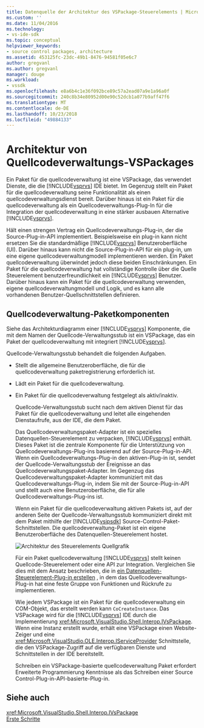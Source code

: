 ```yaml
---
title: Datenquelle der Architektur des VSPackage-Steuerelements | Microsoft-Dokumentation
ms.custom: ''
ms.date: 11/04/2016
ms.technology:
- vs-ide-sdk
ms.topic: conceptual
helpviewer_keywords:
- source control packages, architecture
ms.assetid: 453125fc-23dc-49b1-8476-94581f05e6c7
author: gregvanl
ms.author: gregvanl
manager: douge
ms.workload:
- vssdk
ms.openlocfilehash: e8a6b4c1e36f092bce89c57a2ead07a9e1a96a0f
ms.sourcegitcommit: 240c8b34e80952d00e90c52dcb1a077b9aff47f6
ms.translationtype: MT
ms.contentlocale: de-DE
ms.lasthandoff: 10/23/2018
ms.locfileid: "49884133"
---
```

# <a name="source-control-vspackage-architecture"></a>Architektur von Quellcodeverwaltungs-VSPackages
Ein Paket für die quellcodeverwaltung ist eine VSPackage, das verwendet Dienste, die die [!INCLUDE[vsprvs](../../code-quality/includes/vsprvs_md.md)] IDE bietet. Im Gegenzug stellt ein Paket für die quellcodeverwaltung seine Funktionalität als einen quellcodeverwaltungsdienst bereit. Darüber hinaus ist ein Paket für die quellcodeverwaltung als ein Quellcodeverwaltungs-Plug-In für die Integration der quellcodeverwaltung in eine stärker ausbauen Alternative [!INCLUDE[vsprvs](../../code-quality/includes/vsprvs_md.md)].  
  
 Hält einen strengen Vertrag ein Quellcodeverwaltungs-Plug-in, der die Source-Plug-in-API implementiert. Beispielsweise ein plug-in kann nicht ersetzen Sie die standardmäßige [!INCLUDE[vsprvs](../../code-quality/includes/vsprvs_md.md)] Benutzeroberfläche (UI). Darüber hinaus kann nicht die Source-Plug-in-API für ein plug-in, um eine eigene quellcodeverwaltungmodell implementieren werden. Ein Paket quellcodeverwaltung überwindet jedoch diese beiden Einschränkungen. Ein Paket für die quellcodeverwaltung hat vollständige Kontrolle über die Quelle Steuerelement benutzerfreundlichkeit ein [!INCLUDE[vsprvs](../../code-quality/includes/vsprvs_md.md)] Benutzer. Darüber hinaus kann ein Paket für die quellcodeverwaltung verwenden, eigene quellcodeverwaltungmodell und Logik, und es kann alle vorhandenen Benutzer-Quellschnittstellen definieren.  
  
## <a name="source-control-package-components"></a>Quellcodeverwaltung-Paketkomponenten  
 Siehe das Architekturdiagramm einer [!INCLUDE[vsprvs](../../code-quality/includes/vsprvs_md.md)] Komponente, die mit dem Namen der Quellcode-Verwaltungsstub ist ein VSPackage, das ein Paket der quellcodeverwaltung mit integriert [!INCLUDE[vsprvs](../../code-quality/includes/vsprvs_md.md)].  
  
 Quellcode-Verwaltungsstub behandelt die folgenden Aufgaben.  
  
- Stellt die allgemeine Benutzeroberfläche, die für die quellcodeverwaltung paketregistrierung erforderlich ist.  
  
- Lädt ein Paket für die quellcodeverwaltung.  
  
- Ein Paket für die quellcodeverwaltung festgelegt als aktiv/inaktiv.  
  
  Quellcode-Verwaltungsstub sucht nach dem aktiven Dienst für das Paket für die quellcodeverwaltung und leitet alle eingehenden Dienstaufrufe, aus der IDE, die dem Paket.  
  
  Das Quellcodeverwaltungspaket-Adapter ist ein spezielles Datenquellen-Steuerelement zu verpacken, [!INCLUDE[vsprvs](../../code-quality/includes/vsprvs_md.md)] enthält. Dieses Paket ist die zentrale Komponente für die Unterstützung von Quellcodeverwaltungs-Plug-ins basierend auf der Source-Plug-in-API. Wenn ein Quellcodeverwaltungs-Plug-in den aktiven-Plug-in ist, sendet der Quellcode-Verwaltungsstub der Ereignisse an das Quellcodeverwaltungspaket-Adapter. Im Gegenzug das Quellcodeverwaltungspaket-Adapter kommuniziert mit das Quellcodeverwaltungs-Plug-in, indem Sie mit der Source-Plug-in-API und stellt auch eine Benutzeroberfläche, die für alle Quellcodeverwaltungs-Plug-ins ist.  
  
  Wenn ein Paket für die quellcodeverwaltung aktiven Pakets ist, auf der anderen Seite der Quellcode-Verwaltungsstub kommuniziert direkt mit dem Paket mithilfe der [!INCLUDE[vsipsdk](../../extensibility/includes/vsipsdk_md.md)] Source-Control-Paket-Schnittstellen. Die quellcodeverwaltung-Paket ist ein eigene Benutzeroberfläche des Datenquellen-Steuerelement hostet.  
  
  ![Architektur des Steuerelements Quellgrafik](../../extensibility/internals/media/vsipsccarch.gif "VSIPSCCArch")  
  
  Für ein Paket quellcodeverwaltung [!INCLUDE[vsprvs](../../code-quality/includes/vsprvs_md.md)] stellt keinen Quellcode-Steuerelement oder eine API zur Integration. Vergleichen Sie dies mit dem Ansatz beschrieben, die in [ein Datenquellen-Steuerelement-Plug-in erstellen](../../extensibility/internals/creating-a-source-control-plug-in.md) , in dem das Quellcodeverwaltungs-Plug-in hat eine feste Gruppe von Funktionen und Rückrufe zu implementieren.  
  
  Wie jedem VSPackage ist ein Paket für die quellcodeverwaltung ein COM-Objekt, das erstellt werden kann `CoCreateInstance`. Das VSPackage wird für die [!INCLUDE[vsprvs](../../code-quality/includes/vsprvs_md.md)] IDE durch die Implementierung <xref:Microsoft.VisualStudio.Shell.Interop.IVsPackage>. Wenn eine Instanz erstellt wurde, erhält eine VSPackage einen Website-Zeiger und eine <xref:Microsoft.VisualStudio.OLE.Interop.IServiceProvider> Schnittstelle, die den VSPackage-Zugriff auf die verfügbaren Dienste und Schnittstellen in der IDE bereitstellt.  
  
  Schreiben ein VSPackage-basierte quellcodeverwaltung Paket erfordert Erweiterte Programmierung Kenntnisse als das Schreiben einer Source Control-Plug-in-API-basierte-Plug-in.  
  
## <a name="see-also"></a>Siehe auch  
 <xref:Microsoft.VisualStudio.Shell.Interop.IVsPackage>   
 [Erste Schritte](../../extensibility/internals/getting-started-with-source-control-vspackages.md)